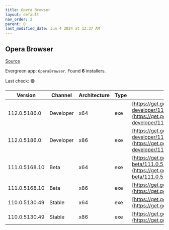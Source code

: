 ```yaml
---
title: Opera Browser
layout: default
nav_order: 2
parent: O
last_modified_date: Jun 4 2024 at 12:37 AM
---
```


## Opera Browser

[Source](https://www.opera.com/browsers/opera)

Evergreen app: `OperaBrowser`. Found **6** installers.

Last check: 🟢

| Version       | Channel   | Architecture | Type | URI                                                                                                                                                                                                                    |
| ------------- | --------- | ------------ | ---- | ---------------------------------------------------------------------------------------------------------------------------------------------------------------------------------------------------------------------- |
| 112.0.5186.0  | Developer | x64          | exe  | [https://get.geo.opera.com/pub/opera-developer/112.0.5186.0/win/Opera_Developer_112.0.5186.0_Setup_x64.exe](https://get.geo.opera.com/pub/opera-developer/112.0.5186.0/win/Opera_Developer_112.0.5186.0_Setup_x64.exe) |
| 112.0.5186.0  | Developer | x86          | exe  | [https://get.geo.opera.com/pub/opera-developer/112.0.5186.0/win/Opera_Developer_112.0.5186.0_Setup.exe](https://get.geo.opera.com/pub/opera-developer/112.0.5186.0/win/Opera_Developer_112.0.5186.0_Setup.exe)         |
| 111.0.5168.10 | Beta      | x64          | exe  | [https://get.geo.opera.com/pub/opera-beta/111.0.5168.10/win/Opera_beta_111.0.5168.10_Setup_x64.exe](https://get.geo.opera.com/pub/opera-beta/111.0.5168.10/win/Opera_beta_111.0.5168.10_Setup_x64.exe)                 |
| 111.0.5168.10 | Beta      | x86          | exe  | [https://get.geo.opera.com/pub/opera-beta/111.0.5168.10/win/Opera_beta_111.0.5168.10_Setup.exe](https://get.geo.opera.com/pub/opera-beta/111.0.5168.10/win/Opera_beta_111.0.5168.10_Setup.exe)                         |
| 110.0.5130.49 | Stable    | x64          | exe  | [https://get.geo.opera.com/pub/opera/desktop/110.0.5130.49/win/Opera_110.0.5130.49_Setup_x64.exe](https://get.geo.opera.com/pub/opera/desktop/110.0.5130.49/win/Opera_110.0.5130.49_Setup_x64.exe)                     |
| 110.0.5130.49 | Stable    | x86          | exe  | [https://get.geo.opera.com/pub/opera/desktop/110.0.5130.49/win/Opera_110.0.5130.49_Setup.exe](https://get.geo.opera.com/pub/opera/desktop/110.0.5130.49/win/Opera_110.0.5130.49_Setup.exe)                             |
